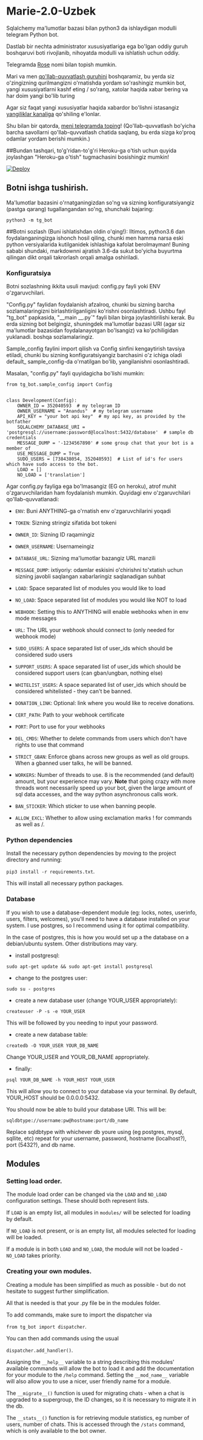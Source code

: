 # Marie-2.0-Uzbek
Sqlalchemy ma'lumotlar bazasi bilan python3 da ishlaydigan modulli telegram Python bot.

Dastlab bir nechta administrator xususiyatlariga ega bo'lgan oddiy guruh boshqaruvi boti rivojlanib, nihoyatda modulli va
ishlatish uchun oddiy.

Telegramda [Rose](https://t.me/uzRoseBot) nomi bilan topish mumkin.

Mari va men [qo'llab-quvvatlash guruhini](https://t.me/dizaynerlar_guruhi) boshqaramiz, bu yerda siz o'zingizning qurilmangizni o'rnatishda yordam so'rashingiz mumkin
bot, yangi xususiyatlarni kashf eting / so'rang, xatolar haqida xabar bering va har doim yangi bo'lib turing

Agar siz faqat yangi xususiyatlar haqida xabardor bo'lishni istasangiz [yangiliklar kanaliga](https://t.me/pixellab_tutorials) qo'shiling
e'lonlar.

Shu bilan bir qatorda, [meni telegramda toping](https://t.me/kassir)! (Qo'llab-quvvatlash bo'yicha barcha savollarni qo'llab-quvvatlash chatida saqlang, bu erda sizga ko'proq odamlar yordam berishi mumkin.)

##Bundan tashqari, to'g'ridan-to'g'ri Heroku-ga o'tish uchun quyida joylashgan "Heroku-ga o'tish" tugmachasini bosishingiz mumkin!

[![Deploy](https://www.herokucdn.com/deploy/button.svg)](https://heroku.com/deploy?template=https://github.com/FunBirdUz/uzrose)

## Botni ishga tushirish.

Ma'lumotlar bazasini o'rnatganingizdan so'ng va sizning konfiguratsiyangiz (pastga qarang) tugallangandan so'ng, shunchaki bajaring:

`python3 -m tg_bot`


##Botni sozlash (Buni ishlatishdan oldin o'qing!):
Iltimos, python3.6 dan foydalanganingizga ishonch hosil qiling, chunki men hamma narsa eski python versiyalarida kutilganidek ishlashiga kafolat berolmayman!
Buning sababi shundaki, markdownni ajratish 3.6-da sukut bo'yicha buyurtma qilingan dikt orqali takrorlash orqali amalga oshiriladi.

### Konfiguratsiya

Botni sozlashning ikkita usuli mavjud: config.py fayli yoki ENV o'zgaruvchilari.

"Config.py" faylidan foydalanish afzalroq, chunki bu sizning barcha sozlamalaringizni birlashtirilganligini ko'rishni osonlashtiradi.
Ushbu fayl "tg_bot" papkasida, "__main __.py`" fayli bilan birga joylashtirilishi kerak. 
Bu erda sizning bot belgingiz, shuningdek ma'lumotlar bazasi URI (agar siz ma'lumotlar bazasidan foydalanayotgan bo'lsangiz) va ko'pchiligidan yuklanadi.
boshqa sozlamalaringiz.

Sample_config faylini import qilish va Config sinfini kengaytirish tavsiya etiladi, chunki bu sizning konfiguratsiyangiz barchasini o'z ichiga oladi
default_ sample_config-da o'rnatilgan bo'lib, yangilanishni osonlashtiradi.

Masalan, "config.py" fayli quyidagicha bo'lishi mumkin:
```
from tg_bot.sample_config import Config


class Development(Config):
    OWNER_ID = 352040593  # my telegram ID
    OWNER_USERNAME = "Anandus"  # my telegram username
    API_KEY = "your bot api key"  # my api key, as provided by the botfather
    SQLALCHEMY_DATABASE_URI = 'postgresql://username:password@localhost:5432/database'  # sample db credentials
    MESSAGE_DUMP = '-1234567890' # some group chat that your bot is a member of
    USE_MESSAGE_DUMP = True
    SUDO_USERS = [738438054, 352040593]  # List of id's for users which have sudo access to the bot.
    LOAD = []
    NO_LOAD = ['translation']
```

Agar config.py fayliga ega bo'lmasangiz (EG on heroku), atrof muhit o'zgaruvchilaridan ham foydalanish mumkin.
Quyidagi env o'zgaruvchilari qo'llab-quvvatlanadi:
 - `ENV`: Buni ANYTHING-ga o'rnatish env o'zgaruvchilarini yoqadi

 - `TOKEN`: Sizning stringiz sifatida bot tokeni
 - `OWNER_ID`: Sizning ID raqamingiz
 - `OWNER_USERNAME`: Usernameingiz

 - `DATABASE_URL`: Sizning ma'lumotlar bazangiz URL manzili
 - `MESSAGE_DUMP`: ixtiyoriy: odamlar eskisini o'chirishni to'xtatish uchun sizning javobli saqlangan xabarlaringiz saqlanadigan suhbat 
 - `LOAD`: Space separated list of modules you would like to load
 - `NO_LOAD`: Space separated list of modules you would like NOT to load
 - `WEBHOOK`: Setting this to ANYTHING will enable webhooks when in env mode
 messages
 - `URL`: The URL your webhook should connect to (only needed for webhook mode)

 - `SUDO_USERS`: A space separated list of user_ids which should be considered sudo users
 - `SUPPORT_USERS`: A space separated list of user_ids which should be considered support users (can gban/ungban,
 nothing else)
 - `WHITELIST_USERS`: A space separated list of user_ids which should be considered whitelisted - they can't be banned.
 - `DONATION_LINK`: Optional: link where you would like to receive donations.
 - `CERT_PATH`: Path to your webhook certificate
 - `PORT`: Port to use for your webhooks
 - `DEL_CMDS`: Whether to delete commands from users which don't have rights to use that command
 - `STRICT_GBAN`: Enforce gbans across new groups as well as old groups. When a gbanned user talks, he will be banned.
 - `WORKERS`: Number of threads to use. 8 is the recommended (and default) amount, but your experience may vary.
 __Note__ that going crazy with more threads wont necessarily speed up your bot, given the large amount of sql data 
 accesses, and the way python asynchronous calls work.
 - `BAN_STICKER`: Which sticker to use when banning people.
 - `ALLOW_EXCL`: Whether to allow using exclamation marks ! for commands as well as /.

### Python dependencies

Install the necessary python dependencies by moving to the project directory and running:

`pip3 install -r requirements.txt`.

This will install all necessary python packages.

### Database

If you wish to use a database-dependent module (eg: locks, notes, userinfo, users, filters, welcomes),
you'll need to have a database installed on your system. I use postgres, so I recommend using it for optimal compatibility.

In the case of postgres, this is how you would set up a the database on a debian/ubuntu system. Other distributions may vary.

- install postgresql:

`sudo apt-get update && sudo apt-get install postgresql`

- change to the postgres user:

`sudo su - postgres`

- create a new database user (change YOUR_USER appropriately):

`createuser -P -s -e YOUR_USER`

This will be followed by you needing to input your password.

- create a new database table:

`createdb -O YOUR_USER YOUR_DB_NAME`

Change YOUR_USER and YOUR_DB_NAME appropriately.

- finally:

`psql YOUR_DB_NAME -h YOUR_HOST YOUR_USER`

This will allow you to connect to your database via your terminal.
By default, YOUR_HOST should be 0.0.0.0:5432.

You should now be able to build your database URI. This will be:

`sqldbtype://username:pw@hostname:port/db_name`

Replace sqldbtype with whichever db youre using (eg postgres, mysql, sqllite, etc)
repeat for your username, password, hostname (localhost?), port (5432?), and db name.

## Modules
### Setting load order.

The module load order can be changed via the `LOAD` and `NO_LOAD` configuration settings.
These should both represent lists.

If `LOAD` is an empty list, all modules in `modules/` will be selected for loading by default.

If `NO_LOAD` is not present, or is an empty list, all modules selected for loading will be loaded.

If a module is in both `LOAD` and `NO_LOAD`, the module will not be loaded - `NO_LOAD` takes priority.

### Creating your own modules.

Creating a module has been simplified as much as possible - but do not hesitate to suggest further simplification.

All that is needed is that your .py file be in the modules folder.

To add commands, make sure to import the dispatcher via

`from tg_bot import dispatcher`.

You can then add commands using the usual

`dispatcher.add_handler()`.

Assigning the `__help__` variable to a string describing this modules' available
commands will allow the bot to load it and add the documentation for
your module to the `/help` command. Setting the `__mod_name__` variable will also allow you to use a nicer, user
friendly name for a module.

The `__migrate__()` function is used for migrating chats - when a chat is upgraded to a supergroup, the ID changes, so 
it is necessary to migrate it in the db.

The `__stats__()` function is for retrieving module statistics, eg number of users, number of chats. This is accessed 
through the `/stats` command, which is only available to the bot owner.
